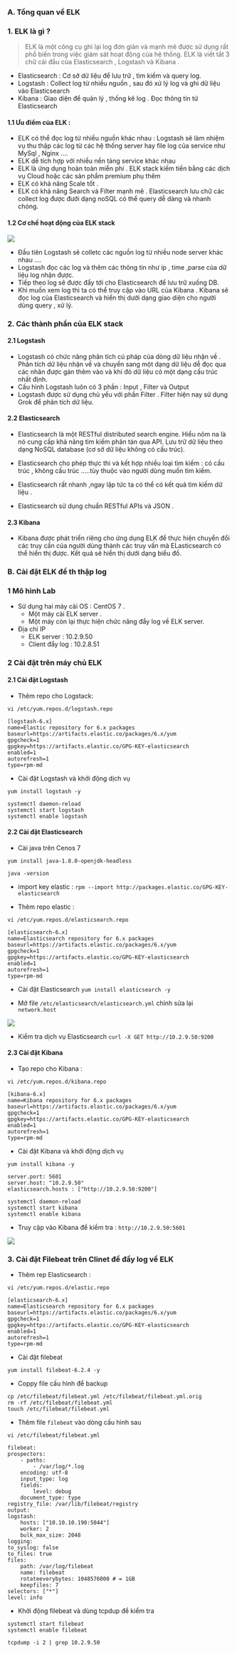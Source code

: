 ###  A. Tổng quan về ELK

### 1. ELK là gì ?

> ELK là một công cụ ghi lại log đơn giản và mạnh mẽ được sử dụng rất phổ biến trong việc giám sát hoạt động của hệ thống. ELK là viết tắt 3 chữ cái đầu của  Elasticsearch  , Logstash và Kibana .

- Elasticsearch : Cơ sở dữ liệu để lưu trữ , tìm kiếm và query log.
- Logstash : Collect log từ nhiều nguồn , sau đó xử lý log và ghi dữ liệu vào Elasticsearch
- Kibana : Giao diện để quản lý , thống kê log . Đọc thông tin từ Elasticsearch

#### 1.1 Ưu điểm của ELK : 
- ELK có thể đọc log từ nhiều nguồn khác nhau : Logstash sẽ làm nhiệm vụ thu thập các log từ các hệ thống server hay file log của service như MySql , Nginx ....
- ELK dễ tích hợp với nhiều nền tảng service khác nhau 
- ELK là ứng dụng hoàn toàn miễn phí . ELK stack kiếm tiền bằng các dịch vụ Cloud hoặc các sản phẩm premium phụ thêm 
- ELK có khả năng Scale tốt . 
- ELK có khả năng Search và Filter mạnh mẽ . Elasticsearch lưu chữ các collect log được đưới dạng noSQL có thể query dễ dàng và nhanh chóng.


#### 1.2 Cơ chế hoạt động của ELK stack

![](../images/22.png)

- Đầu tiên Logstash sẽ colletc các nguồn log từ nhiều node server khác nhau ....
- Logstash đọc các log và thêm các thông tin như ip , time ,parse của dữ liệu log nhận được.
- Tiếp theo log sẽ được đẩy tới cho Elasticsearch để lưu trữ xuống DB.
- Khi muốn xem log thì ta có thể truy cập vào URL của Kibana . Kibana sẽ đọc log của Elasticsearch và hiển thị dưới dạng giao diện cho người dùng query , xử lý.


### 2. Các thành phần của ELK stack
#### 2.1 Logstash 

- Logstash có chức năng phân tích cú pháp của dòng dữ liệu nhận về . Phân tích dữ liệu nhận về và chuyển sang một dạng dữ liệu dễ đọc qua các nhãn được gán thêm vào và khi đó dữ liệu có một dạng cấu trúc nhất định.
- Cấu hình Logstash luôn có 3 phần  : Input , Filter và Output
- Logstash được sử dụng chủ yếu với phần Filter . Filter hiện nay sử dụng Grok để phân tích dữ liệu.

#### 2.2 Elasticsearch 

- Elasticsearch là một RESTful distributed search engine. Hiểu nôm na là nó cung cấp khả năng tìm kiếm phân tán qua API. Lưu trữ dữ liệu theo dạng NoSQL database (cơ sở dữ liệu không có cấu trúc).

- Elasticsearch cho phép thực thi và kết hợp nhiều loại tìm kiếm : có cấu trúc , không cấu trúc .....tùy thuộc vào người dùng muốn tìm kiếm.
- Elasticsearch rất nhanh ,ngay lập tức ta có thể có kết quả tìm kiếm dữ liệu .
- Elasticsearch sử dụng chuẩn RESTful APIs và JSON .

#### 2.3 Kibana

- Kibana được phát triển riêng cho ứng dụng ELK để thực hiện chuyển đổi các truy cấn của người dùng thành các truy vấn mà ELasticsearch có thể hiển thị được. Kết quả sẽ hiển thị dưới dạng biểu đồ.


### B. Cài đặt ELK để th thập log

### 1 Mô hình Lab

- Sử dụng hai máy cài OS : CentOS 7 .
	- Một máy cài ELK server .
	- Một máy còn lại thực hiện chức năng đẩy log về ELK server.
- Địa chỉ IP 
	- ELK server : 10.2.9.50
	- Client đẩy log : 10.2.8.51

### 2 Cài đặt trên máy chủ ELK
#### 2.1 Cài đặt Logstash

- Thêm repo cho Logstack: 
```
vi /etc/yum.repos.d/logstash.repo

[logstash-6.x]
name=Elastic repository for 6.x packages
baseurl=https://artifacts.elastic.co/packages/6.x/yum
gpgcheck=1
gpgkey=https://artifacts.elastic.co/GPG-KEY-elasticsearch
enabled=1
autorefresh=1
type=rpm-md

```

- Cài đặt Logstash và khởi động dịch vụ

```
yum install logstash -y

systemctl daemon-reload
systemctl start logstash
systemctl enable logstash

```

 
#### 2.2 Cài đặt Elasticsearch 
- Cài java trên Cenos 7
```
yum install java-1.8.0-openjdk-headless

java -version
```

- import key elastic : 
` rpm --import http://packages.elastic.co/GPG-KEY-elasticsearch `

- Thêm repo elastic : 
```
vi /etc/yum.repos.d/elasticsearch.repo

[elasticsearch-6.x]
name=Elasticsearch repository for 6.x packages
baseurl=https://artifacts.elastic.co/packages/6.x/yum
gpgcheck=1
gpgkey=https://artifacts.elastic.co/GPG-KEY-elasticsearch
enabled=1
autorefresh=1
type=rpm-md
```

- Cài đặt Elasticsearch
` yum install elasticsearch -y `

- Mở file ` /etc/elasticsearch/elasticsearch.yml ` chỉnh sửa lại  ` network.host `

![](../images/23.png)

- Kiểm tra dịch vụ Elasticsearch 
` curl -X GET http://10.2.9.50:9200 `


#### 2.3 Cài đặt Kibana 

- Tạo repo cho Kibana :

```
vi /etc/yum.repos.d/kibana.repo

[kibana-6.x]
name=Kibana repository for 6.x packages
baseurl=https://artifacts.elastic.co/packages/6.x/yum
gpgcheck=1
gpgkey=https://artifacts.elastic.co/GPG-KEY-elasticsearch
enabled=1
autorefresh=1
type=rpm-md

```

- Cài đặt Kibana và khởi động dịch vụ 

```
yum install kibana -y

server.port: 5601
server.host: "10.2.9.50"
elasticsearch.hosts : ["http://10.2.9.50:9200"]

systemctl daemon-reload
systemctl start kibana
systemctl enable kibana

```

- Truy cập vào Kibana để kiểm tra : 
` http://10.2.9.50:5601 `


![](../images/24.png)



### 3. Cài đặt Filebeat trên Clinet để đẩy log về ELK 
- Thêm rep Elasticsearch : 

```
vi /etc/yum.repos.d/elastic.repo

[elasticsearch-6.x]
name=Elasticsearch repository for 6.x packages
baseurl=https://artifacts.elastic.co/packages/6.x/yum
gpgcheck=1
gpgkey=https://artifacts.elastic.co/GPG-KEY-elasticsearch
enabled=1
autorefresh=1
type=rpm-md

```
- Cài đặt filebeat

` yum install filebeat-6.2.4 -y `

- Coppy file cấu hình để backup

```
cp /etc/filebeat/filebeat.yml /etc/filebeat/filebeat.yml.orig
rm -rf /etc/filebeat/filebeat.yml
touch /etc/filebeat/filebeat.yml
```

- Thêm file `filebeat` vào dòng cấu hình sau 

```
vi /etc/filebeat/filebeat.yml

filebeat:
prospectors:
    - paths:
        - /var/log/*.log
    encoding: utf-8
    input_type: log
    fields:
        level: debug
    document_type: type
registry_file: /var/lib/filebeat/registry
output:
logstash:
    hosts: ["10.10.10.190:5044"]
    worker: 2
    bulk_max_size: 2048
logging:
to_syslog: false
to_files: true
files:
    path: /var/log/filebeat
    name: filebeat
    rotateeverybytes: 1048576000 # = 1GB
    keepfiles: 7
selectors: ["*"]
level: info

```
- Khởi động filebeat và dùng tcpdup để kiểm tra

```
systemctl start filebeat
systemctl enable filebeat

tcpdump -i 2 | grep 10.2.9.50 

```






























